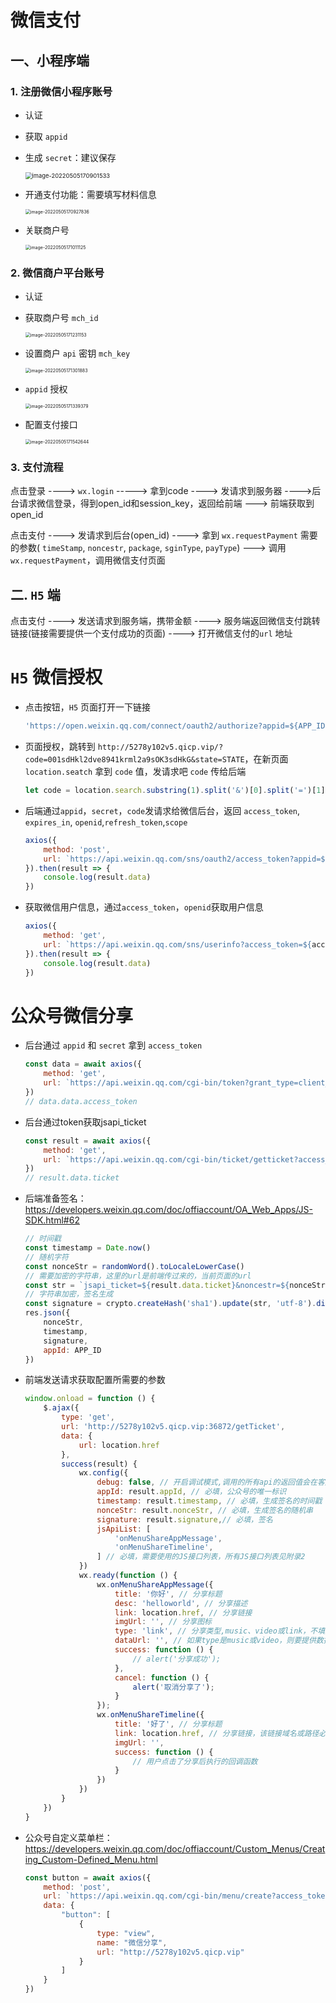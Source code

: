 # 微信支付

## 一、小程序端

### 1. 注册微信小程序账号

- 认证

- 获取 `appid`

- 生成 `secret`：建议保存

  <img src="C:\Users\admin\AppData\Roaming\Typora\typora-user-images\image-20220505170901533.png" alt="image-20220505170901533" style="zoom: 67%;" />

- 开通支付功能：需要填写材料信息

  <img src="C:\Users\admin\AppData\Roaming\Typora\typora-user-images\image-20220505170927836.png" alt="image-20220505170927836" style="zoom: 50%;" />

- 关联商户号

  <img src="C:\Users\admin\AppData\Roaming\Typora\typora-user-images\image-20220505171011125.png" alt="image-20220505171011125" style="zoom: 50%;" />

### 2. 微信商户平台账号

- 认证

- 获取商户号 `mch_id`

  <img src="C:\Users\admin\AppData\Roaming\Typora\typora-user-images\image-20220505171231153.png" alt="image-20220505171231153" style="zoom:50%;" />

- 设置商户 `api` 密钥 `mch_key`

  <img src="C:\Users\admin\AppData\Roaming\Typora\typora-user-images\image-20220505171301883.png" alt="image-20220505171301883" style="zoom:50%;" />

- `appid` 授权

  <img src="C:\Users\admin\AppData\Roaming\Typora\typora-user-images\image-20220505171339379.png" alt="image-20220505171339379" style="zoom:50%;" />

- 配置支付接口

  <img src="C:\Users\admin\AppData\Roaming\Typora\typora-user-images\image-20220505171542644.png" alt="image-20220505171542644" style="zoom:50%;" />

### 3. 支付流程



点击登录 ----> `wx.login` -----> 拿到code ----> 发请求到服务器 ---->后台请求微信登录，得到open_id和session_key，返回给前端 ---> 前端获取到open_id



点击支付 ----> 发请求到后台(open_id) ----> 拿到 `wx.requestPayment` 需要的参数( `timeStamp`, `noncestr`, `package`, `sginType`, `payType`) ---> 调用  `wx.requestPayment`，调用微信支付页面



## 二. `H5` 端

点击支付 ----> 发送请求到服务端，携带金额 ----> 服务端返回微信支付跳转链接(链接需要提供一个支付成功的页面) ----> 打开微信支付的`url` 地址



# `H5` 微信授权

- 点击按钮，`H5` 页面打开一下链接

  ```js
  'https://open.weixin.qq.com/connect/oauth2/authorize?appid=${APP_ID}&redirect_uri=${encodeURIComponent('http://5278y102v5.qicp.vip')}&response_type=code&scope=snsapi_userinfo&state=STATE#wechat_redirect'
  ```

- 页面授权，跳转到 `http://5278y102v5.qicp.vip/?code=001sdHkl2dve8941krml2a9sOK3sdHkG&state=STATE`，在新页面 `location.seatch` 拿到 `code` 值，发请求吧 `code` 传给后端

  ```js
  let code = location.search.substring(1).split('&')[0].split('=')[1]
  ```

- 后端通过`appid`，`secret`，`code`发请求给微信后台，返回 `access_token`, `expires_in`, `openid`,`refresh_token`,`scope`

  ```js
  axios({
      method: 'post',
      url: `https://api.weixin.qq.com/sns/oauth2/access_token?appid=${APP_ID}&secret=${APP_SECRET}&code=${code}&grant_type=authorization_code`
  }).then(result => {
      console.log(result.data)
  })
  ```

- 获取微信用户信息，通过`access_token`，`openid`获取用户信息

  ```js
  axios({
      method: 'get',
      url: `https://api.weixin.qq.com/sns/userinfo?access_token=${access_token}&openid=${openid}&lang=zh_CN`
  }).then(result => {
      console.log(result.data)
  })
  ```



# 公众号微信分享

- 后台通过 `appid` 和 `secret` 拿到 `access_token`

  ```js
  const data = await axios({
      method: 'get',
      url: `https://api.weixin.qq.com/cgi-bin/token?grant_type=client_credential&appid=${APP_ID}&secret=${APP_SECRET}`
  })
  // data.data.access_token
  ```

- 后台通过token获取jsapi_ticket

  ```js
  const result = await axios({
      method: 'get',
      url: `https://api.weixin.qq.com/cgi-bin/ticket/getticket?access_token=${data.data.access_token}&type=jsapi`
  })
  // result.data.ticket
  ```

- 后端准备签名：https://developers.weixin.qq.com/doc/offiaccount/OA_Web_Apps/JS-SDK.html#62

  ```js
  // 时间戳
  const timestamp = Date.now()
  // 随机字符
  const nonceStr = randomWord().toLocaleLowerCase()
  // 需要加密的字符串，这里的url是前端传过来的，当前页面的url
  const str = `jsapi_ticket=${result.data.ticket}&noncestr=${nonceStr}&timestamp=${timestamp}&url=${req.query.url}`
  // 字符串加密，签名生成
  const signature = crypto.createHash('sha1').update(str, 'utf-8').digest('hex')
  res.json({
      nonceStr,
      timestamp,
      signature,
      appId: APP_ID
  })
  ```

- 前端发送请求获取配置所需要的参数

  ```js
  window.onload = function () {
      $.ajax({
          type: 'get',
          url: 'http://5278y102v5.qicp.vip:36872/getTicket',
          data: {
              url: location.href
          },
          success(result) {
              wx.config({
                  debug: false, // 开启调试模式,调用的所有api的返回值会在客户端alert出来，若要查看传入的参数，可以在pc端打开，参数信息会通过log打出，仅在pc端时才会打印。
                  appId: result.appId, // 必填，公众号的唯一标识
                  timestamp: result.timestamp, // 必填，生成签名的时间戳
                  nonceStr: result.nonceStr, // 必填，生成签名的随机串
                  signature: result.signature,// 必填，签名
                  jsApiList: [
                      'onMenuShareAppMessage',
                      'onMenuShareTimeline',
                  ] // 必填，需要使用的JS接口列表，所有JS接口列表见附录2
              })
              wx.ready(function () {
                  wx.onMenuShareAppMessage({
                      title: '你好', // 分享标题
                      desc: 'helloworld', // 分享描述
                      link: location.href, // 分享链接
                      imgUrl: '', // 分享图标
                      type: 'link', // 分享类型,music、video或link，不填默认为link
                      dataUrl: '', // 如果type是music或video，则要提供数据链接，默认为空
                      success: function () {
                          // alert('分享成功');
                      },
                      cancel: function () {
                          alert('取消分享了');
                      }
                  });
                  wx.onMenuShareTimeline({
                      title: '好了', // 分享标题
                      link: location.href, // 分享链接，该链接域名或路径必须与当前页面对应的公众号JS安全域名一致
                      imgUrl: '',
                      success: function () {
                          // 用户点击了分享后执行的回调函数
                      }
                  })
              })
          }
      })
  }
  ```

- 公众号自定义菜单栏：https://developers.weixin.qq.com/doc/offiaccount/Custom_Menus/Creating_Custom-Defined_Menu.html

  ```js
  const button = await axios({
      method: 'post',
      url: `https://api.weixin.qq.com/cgi-bin/menu/create?access_token=${data.data.access_token}`,
      data: {
          "button": [
              {
                  type: "view",
                  name: "微信分享",
                  url: "http://5278y102v5.qicp.vip"
              }
          ]
      }
  })
  ```

  

